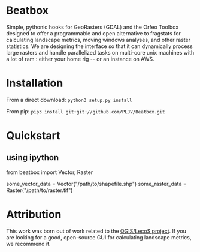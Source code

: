 # Beatbox
Simple, pythonic hooks for GeoRasters (GDAL) and the Orfeo Toolbox designed to offer a programmable and open alternative to fragstats for calculating landscape metrics, moving windows analyses, and other raster statistics. We are designing the interface so that it can dynamically process large rasters and handle parallelized tasks on multi-core unix machines with a lot of ram : either your home rig -- or an instance on AWS. 

# Installation
From a direct download:
`python3 setup.py install`

From pip:
`pip3 install git+git://github.com/PLJV/Beatbox.git`

# Quickstart
## using ipython
from beatbox import Vector, Raster

some_vector_data = Vector("/path/to/shapefile.shp")
some_raster_data = Raster("/path/to/raster.tif")

# Attribution
This work was born out of work related to the [QGIS/LecoS project](http://conservationecology.wordpress.com/lecos-land-cover-statistics/ "LecoS"). If you are looking for a good, open-source GUI for calculating landscape metrics, we recommend it. 
